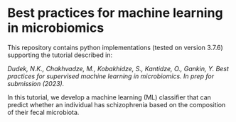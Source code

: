 # Best practices for machine learning in microbiomics

This repository contains python implementations (tested on version 3.7.6) supporting the tutorial described in:

_Dudek, N.K., Chakhvadze, M., Kobakhidze, S., Kantidze, O., Gankin, Y. Best practices for supervised machine learning in microbiomics. In prep for submission (2023)._

In this tutorial, we develop a machine learning (ML) classifier that can predict whether an individual has schizophrenia based on the composition of their fecal microbiota. 

